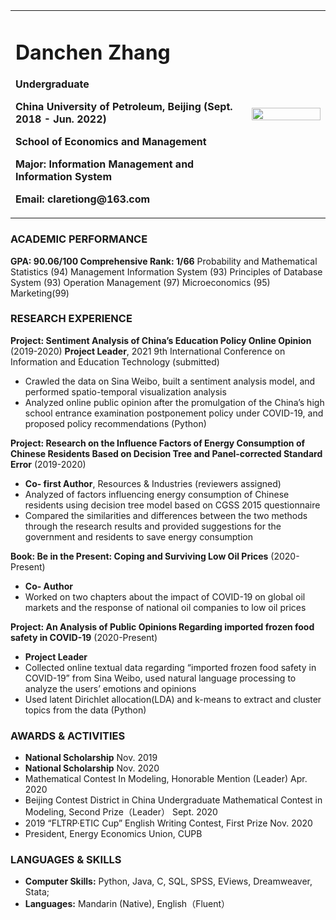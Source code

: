 <table border="0">
  <tr>
    <td width="75%">
      <h1>Danchen Zhang</h1>
      <p><b>Undergraduate</b></p>
      <p><b>China University of Petroleum, Beijing (Sept. 2018 - Jun. 2022)</b></p>
      <p><b>School of Economics and Management</b></p>
      <p><b>Major: Information Management and Information System</b></p>
      <p><b>Email: claretiong@163.com</b></p>
    </td>
    <td width="25%">
      <img src="/zhengjianzhao.ipg" width="100%">     
    </td>
  </tr>
</table>

### ACADEMIC PERFORMANCE
  **GPA: 90.06/100   Comprehensive Rank: 1/66**
Probability and Mathematical Statistics (94)  Management Information System (93) 
Principles of Database System (93)  Operation Management (97)  Microeconomics (95)  Marketing(99)
  
### RESEARCH EXPERIENCE  
**Project: Sentiment Analysis of China’s Education Policy Online Opinion** (2019-2020)
  **Project Leader**, 2021 9th International Conference on Information and Education Technology (submitted)
- Crawled the data on Sina Weibo, built a sentiment analysis model, and performed spatio-temporal visualization analysis
- Analyzed online public opinion after the promulgation of the China’s high school entrance examination postponement policy under COVID-19, and proposed policy recommendations (Python)

**Project: Research on the Influence Factors of Energy Consumption of Chinese Residents Based on Decision Tree and Panel-corrected Standard Error**  (2019-2020)         
- **Co- first Author**, Resources & Industries (reviewers assigned)
- Analyzed of factors influencing energy consumption of Chinese residents using decision tree model based on CGSS 2015 questionnaire
- Compared the similarities and differences between the two methods through the research results and provided suggestions for the government and residents to save energy consumption

**Book: Be in the Present: Coping and Surviving Low Oil Prices** (2020-Present)
- **Co- Author**
- Worked on two chapters about the impact of COVID-19 on global oil markets and the response of national oil companies to low oil prices

**Project: An Analysis of Public Opinions Regarding imported frozen food safety in COVID-19** (2020-Present)
- **Project Leader**
- Collected online textual data regarding “imported frozen food safety in COVID-19” from Sina Weibo, used natural language processing to analyze the users’ emotions and opinions
- Used latent Dirichlet allocation(LDA) and k-means to extract and cluster topics from the data (Python)

### AWARDS & ACTIVITIES
- **National Scholarship**                                                                                      Nov. 2019
- **National Scholarship**                                                                                     Nov. 2020
- Mathematical Contest In Modeling, Honorable Mention (Leader)                                              Apr. 2020
- Beijing Contest District in China Undergraduate Mathematical Contest in Modeling, Second Prize（Leader）  Sept. 2020
- 2019 “FLTRP·ETIC Cup” English Writing Contest, First Prize                                                Nov. 2020
- President, Energy Economics Union, CUPB 

### LANGUAGES & SKILLS
- **Computer Skills:** Python, Java, C, SQL, SPSS, EViews, Dreamweaver, Stata;
- **Languages:** Mandarin (Native), English（Fluent）
